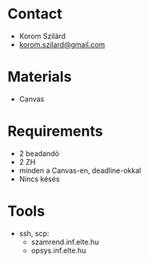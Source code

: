 # Contact
 - Korom Szilárd
 - korom.szilard@gmail.com

# Materials
 - Canvas

# Requirements
 - 2 beadandó
 - 2 ZH
 - minden a Canvas-en, deadline-okkal
 - Nincs késés

# Tools
 - ssh, scp:
   - szamrend.inf.elte.hu
   - opsys.inf.elte.hu
